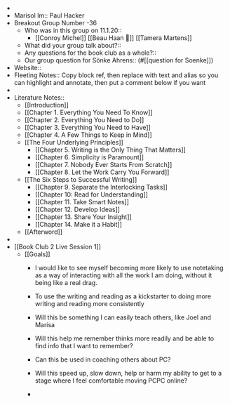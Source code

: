 - 
- Marisol Im:: Paul Hacker
- Breakout Group Number -36
    - Who was in this group on 11.1.20::
        - [[Conroy Michel]] [[Beau Haan 📌]]  [[Tamera Martens]]
    - What did your group talk about?::
    - Any questions for the book club as a whole?::
    - Our group question for Sönke Ahrens::
(#[[question for Soenke]])
- Website:: 
- Fleeting Notes:: Copy block ref, then replace with text and alias so you can highlight and annotate, then put a comment below if you want
- 
- Literature Notes::
    - [[Introduction]]
    - [[Chapter 1. Everything You Need To Know]]
    - [[Chapter 2. Everything You Need to Do]]
    - [[Chapter 3. Everything You Need to Have]]
    - [[Chapter 4. A Few Things to Keep in Mind]]
    - [[The Four Underlying Principles]]
        - [[Chapter 5. Writing is the Only Thing That Matters]]
        - [[Chapter 6. Simplicity is Paramount]]
        - [[Chapter 7. Nobody Ever Starts From Scratch]]
        - [[Chapter 8. Let the Work Carry You Forward]]
    - [[The Six Steps to Successful Writing]]
        - [[Chapter 9. Separate the Interlocking Tasks]]
        - [[Chapter 10: Read for Understanding]]
        - [[Chapter 11. Take Smart Notes]]
        - [[Chapter 12. Develop Ideas]]  
        - [[Chapter 13. Share Your Insight]]
        - [[Chapter 14. Make it a Habit]]
    - [[Afterword]]
- 
- [[Book Club 2 Live Session 1]]
    - [[Goals]]
        - I would like to see myself becoming more likely to use notetaking as a way of interacting with all the work I am doing, without it being like a real drag.

        - To use the writing and reading as a kickstarter to doing more writing and reading more consistently
        - Will this be something I can easily teach others, like Joel and Marisa
        - Will this help me remember thinks more readily and be able to find info that I want to remember?
        - Can this be used in coaching others about PC?
        - Will this speed up, slow down, help or harm my ability to get to a stage where I feel comfortable moving PCPC online?
        - 
